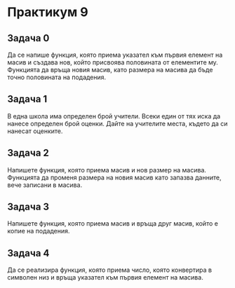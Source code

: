 # Практикум 9

## Задача 0
Да се напише функция, която приема указател към първия елемент на масив и създава нов, който присвоява половината от елементите му.
Функцията да връща новия масив, като размера на масива да бъде точно половината на подадения.

## Задача 1
В една школа има определен брой учители. Всеки един от тях иска да нанесе определен брой оценки. Дайте на учителите места, където да си нанесат оценките.

## Задача 2
Напишете функция, която приема масив и нов размер на масива. Функцията да променя размера на новия масив като запазва данните, вече записани в масива.

## Задача 3
Напишете функция, която приема масив и връща друг масив, който е копие на подадения.

## Задача 4
Да се реализира функция, която приема число, която конвертира в символен низ и връща указател към първия елемент на масива.


